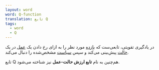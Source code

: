 ```yaml
---
layout: word
word: Q-function
translation: تابع Q
tags:
  - word
  - Q
---
```

در یادگیری تقویتی، تابعی‌ست که [بازده](/R/return) مورد نظر را به ازای رخ دادن یک [عمل](/A/action) در یک [حالت](/S/state) پیش‌بینی می‌کند و سپس [سیاست](/P/policy) مشخص‌شده را دنبال می‌کند.

تابع Q هم‌چنین به نام **تابع ارزش حالت-عمل** نیز شناخته می‌شود.